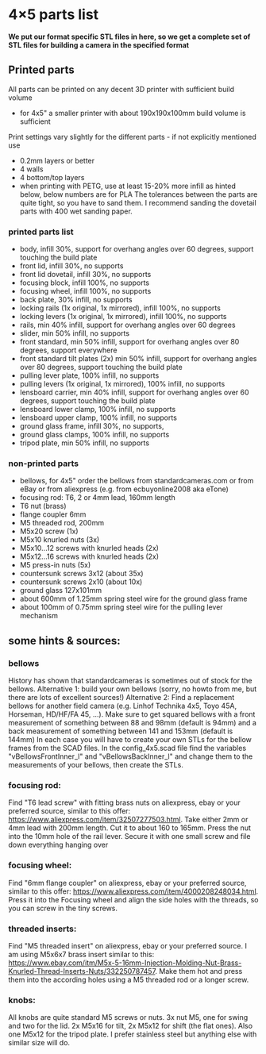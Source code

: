 # 4&times;5 parts list

**We put our format specific STL files in here, so we get a complete set of STL files for building a camera in the specified format**

## Printed parts

All parts can be printed on any decent 3D printer with sufficient build volume 
- for 4x5" a smaller printer with about 190x190x100mm build volume is sufficient

Print settings vary slightly for the different parts - if not explicitly mentioned use
- 0.2mm layers or better
- 4 walls
- 4 bottom/top layers
- when printing with PETG, use at least 15-20% more infill as hinted below, below numbers are for PLA
The tolerances between the parts are quite tight, so you have to sand them. I recommend sanding the dovetail parts with 400 wet sanding paper. 

### printed parts list
- body, infill 30%, support for overhang angles over 60 degrees, support touching the build plate
- front lid, infill 30%, no supports
- front lid dovetail, infill 30%, no supports
- focusing block, infill 100%, no supports
- focusing wheel, infill 100%, no supports
- back plate, 30% infill, no supports
- locking rails (1x original, 1x mirrored), infill 100%, no supports
- locking levers (1x original, 1x mirrored), infill 100%, no supports
- rails, min 40% infill, support for overhang angles over 60 degrees
- slider, min 50% infill, no supports
- front standard, min 50% infill, support for overhang angles over 80 degrees, support everywhere
- front standard tilt plates (2x) min 50% infill, support for overhang angles over 80 degrees, support touching the build plate
- pulling lever plate, 100% infill, no supports
- pulling levers (1x original, 1x mirrored), 100% infill, no supports
- lensboard carrier, min 40% infill, support for overhang angles over 60 degrees, support touching the build plate
- lensboard lower clamp, 100% infill, no supports
- lensboard upper clamp, 100% infill, no supports
- ground glass frame, infill 30%, no supports,
- ground glass clamps, 100% infill, no supports
- tripod plate, min 50% infill, no supports

### non-printed parts
- bellows, for 4x5" order the bellows from standardcameras.com or from eBay or from aliexpress (e.g. from ecbuyonline2008 aka eTone)
- focusing rod: T6, 2 or 4mm lead, 160mm length
- T6 nut (brass) 
- flange coupler 6mm
- M5 threaded rod, 200mm
- M5x20 screw (1x)
- M5x10 knurled nuts (3x)
- M5x10...12 screws with knurled heads (2x)
- M5x12...16 screws with knurled heads (2x)
- M5 press-in nuts (5x)
- countersunk screws 3x12 (about 35x)
- countersunk screws 2x10 (about 10x)
- ground glass 127x101mm
- about 600mm of 1.25mm spring steel wire for the ground glass frame
- about 100mm of 0.75mm spring steel wire for the pulling lever mechanism

## some hints & sources:
### bellows
History has shown that standardcameras is sometimes out of stock for the bellows.
Alternative 1: build your own bellows (sorry, no howto from me, but there are lots of excellent sources!)
Alternative 2: Find a replacement bellows for another field camera (e.g. Linhof Technika 4x5, Toyo 45A, Horseman, HD/HF/FA 45, ...). 
Make sure to get squared bellows with a front measurement of something between 88 and 98mm (default is 94mm) and a back measurement of something between 141 and 153mm (default is 144mm)
In each case you will have to create your own STLs for the bellow frames from the SCAD files. In the config_4x5.scad file find the variables "vBellowsFrontInner_l" and "vBellowsBackInner_l" and change them to the measurements of your bellows, then create the STLs.

### focusing rod:
Find "T6 lead screw" with fitting brass nuts on aliexpress, ebay or your preferred source, similar to this offer: https://www.aliexpress.com/item/32507277503.html. 
Take either 2mm or 4mm lead with 200mm length. 
Cut it to about 160 to 165mm. 
Press the nut into the 10mm hole of the rail lever. 
Secure it with one small screw and file down everything hanging over

### focusing wheel:
Find "6mm flange coupler" on aliexpress, ebay or your preferred source, similar to this offer: https://www.aliexpress.com/item/4000208248034.html.
Press it into the Focusing wheel and align the side holes with the threads, so you can screw in the tiny screws.

### threaded inserts:
Find "M5 threaded insert" on aliexpress, ebay or your preferred source. I am using M5x6x7 brass insert similar to this: https://www.ebay.com/itm/M5x-5-16mm-Injection-Molding-Nut-Brass-Knurled-Thread-Inserts-Nuts/332250787457. 
Make them hot and press them into the according holes using a M5 threaded rod or a longer screw.

### knobs:
All knobs are quite standard M5 screws or nuts. 
3x nut M5, one for swing and two for the lid. 
2x M5x16 for tilt, 2x M5x12 for shift (the flat ones). 
Also one M5x12 for the tripod plate. 
I prefer stainless steel but anything else with similar size will do.
